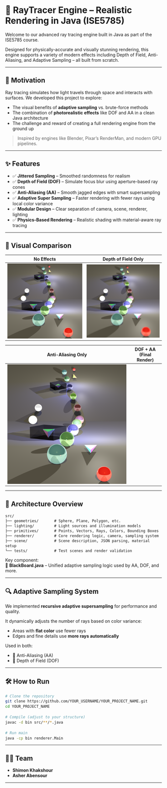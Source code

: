 
# 🌌 RayTracer Engine – Realistic Rendering in Java (ISE5785)

Welcome to our advanced ray tracing engine built in Java as part of the ISE5785 course.

Designed for physically-accurate and visually stunning rendering, this engine supports a variety of modern effects including Depth of Field, Anti-Aliasing, and Adaptive Sampling – all built from scratch.

---

## 🔭 Motivation

Ray tracing simulates how light travels through space and interacts with surfaces. We developed this project to explore:

- The visual benefits of **adaptive sampling** vs. brute-force methods  
- The combination of **photorealistic effects** like DOF and AA in a clean Java architecture  
- The challenge and reward of creating a full rendering engine from the ground up  

> Inspired by engines like Blender, Pixar’s RenderMan, and modern GPU pipelines.

---

## ✨ Features

- ✅ **Jittered Sampling** – Smoothed randomness for realism  
- ✅ **Depth of Field (DOF)** – Simulate focus blur using aperture-based ray cones  
- ✅ **Anti-Aliasing (AA)** – Smooth jagged edges with smart supersampling  
- ✅ **Adaptive Super Sampling** – Faster rendering with fewer rays using local color variance  
- ✅ **Modular Design** – Clear separation of camera, scene, renderer, lighting  
- ✅ **Physics-Based Rendering** – Realistic shading with material-aware ray tracing

---

## 📸 Visual Comparison

| No Effects | Depth of Field Only |
|------------|---------------------|
| ![](images/non_dof_non_aa_json_test.png) | ![](images/adaptive_dof_non_aa_json_test.png) |

| Anti-Aliasing Only | DOF + AA (Final Render) |
|--------------------|---------------|
| ![](images/non_dof_adaptive_aa_json_test.png) | ![]()         |

---

## 🧱 Architecture Overview

```
src/
├── geometries/       # Sphere, Plane, Polygon, etc.
├── lighting/         # Light sources and illumination models
├── primitives/       # Points, Vectors, Rays, Colors, Bounding Boxes
├── renderer/         # Core rendering logic, camera, sampling system
├── scene/            # Scene description, JSON parsing, material setup
└── tests/            # Test scenes and render validation
```

Key component:  
🧠 **BlackBoard.java** – Unified adaptive sampling logic used by AA, DOF, and more.

---

## 🔍 Adaptive Sampling System

We implemented **recursive adaptive supersampling** for performance and quality.

It dynamically adjusts the number of rays based on color variance:

- Areas with **flat color** use fewer rays  
- Edges and fine details use **more rays automatically**

Used in both:
- 🎯 Anti-Aliasing (AA)
- 🔭 Depth of Field (DOF)

---

## 🛠️ How to Run

```bash
# Clone the repository
git clone https://github.com/YOUR_USERNAME/YOUR_PROJECT_NAME.git
cd YOUR_PROJECT_NAME

# Compile (adjust to your structure)
javac -d bin src/**/*.java

# Run main
java -cp bin renderer.Main
```

---

## 👨‍💻 Team

- **Shimon Khakshour**
- **Asher Abensour**
---
